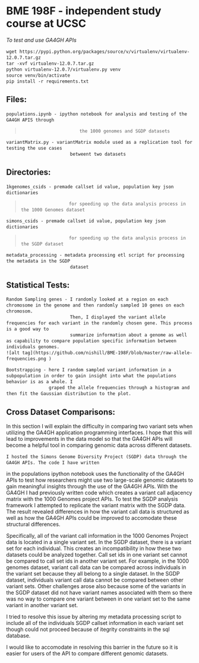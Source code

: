 # BME 198F - independent study course at UCSC

*To test and use GA4GH APIs*

```
wget https://pypi.python.org/packages/source/v/virtualenv/virtualenv-12.0.7.tar.gz
tar -xvf virtualenv-12.0.7.tar.gz
python virtualenv-12.0.7/virtualenv.py venv
source venv/bin/activate
pip install -r requirements.txt
```

## Files:
>
	populations.ipynb - ipython notebook for analysis and testing of the GA4GH APIS through
>							the 1000 genomes and SGDP datasets

	variantMatrix.py - variantMatrix module used as a replication tool for testing the use cases
							betweent two datasets
	
## Directories:
>
	1kgenomes_csids - premade callset id value, population key json dictionaries 
>						for speeding up the data analysis process in the 1000 Genomes dataset

	simons_csids - premade callset id value, population key json dictionaries
>						for speeding up the data analysis process in the SGDP dataset

	metadata_processing - metadata processing etl script for processing the metadata in the SGDP
							dataset

## Statistical Tests:
>
	Random Sampling genes - I randomly looked at a region on each chromosome in the genome and then randomly sampled 10 genes on each chromosom.
							Then, I displayed the variant allele frequencies for each variant in the randomly chosen gene. This process is a good way to
							summarize information about a genome as well as capability to compare population specific information between individuals genomes.
	![alt tag](https://github.com/nishill/BME-198F/blob/master/raw-allele-frequencies.png ) 

>
	Bootstrapping - here I random sampled variant information in a subpopulation in order to gain insight into what the populations behavior is as a whole. I 
					graped the allele frequencies through a histogram and then fit the Gaussian distribution to the plot. 


## Cross Dataset Comparisons:

In this section I will explain the difficulty in comparing two variant sets when utilizing 
the GA4GH application programming interfaces. I hope that this will lead to improvements in the data model
so that the GA4GH APIs will become a helpful tool in comparing genomic data across different datasets. 

	I hosted the Simons Genome Diversity Project (SGDP) data through the GA4GH APIs. The code I have written
in the populations ipython notebook uses the functionality of the GA4GH APIs to test how researchers might use
two large-scale genomic datasets to gain meaningful insights through the use of the GA4GH APIs. With the GA4GH I 
had previously written code which creates a variant call adjacency matrix with the 1000 Genomes project APIs. To test
the SGDP analysis framework I attempted to replicate the variant matrix with the SGDP data. The result revealed 
differences in how the variant call data is structured as well as how the GA4GH APIs could be improved to 
accomodate these structural differences.

Specifically, all of the variant call information in the 1000 Genomes Project data is located in a single variant set.
In the SGDP dataset, there is a variant set for each individual. This creates an incompatibility in how these two datasets
could be analyzed together. Call set ids in one variant set cannot be compared to call set ids in another variant set. For example, 
in the 1000 genomes dataset, variant call data can be compared across individuals in the variant set because they all belong to a single dataset. 
In the SGDP dataset, individuals variant call data cannot be compared between other variant sets. Other challenges arose also
because some of the variants in the SGDP dataset did not have variant names associated with them so there was no way to compare one
variant between in one variant set to the same variant in another variant set.  

I tried to resolve this issue by altering my metadata processing script to include all of the individuals SGDP callset information 
in each variant set though could not proceed because of itegrity constraints in the sql database. 

I would like to accomodate in resolving this barrier in the future so it is easier for users of the API to compare different genomic datasets.  
